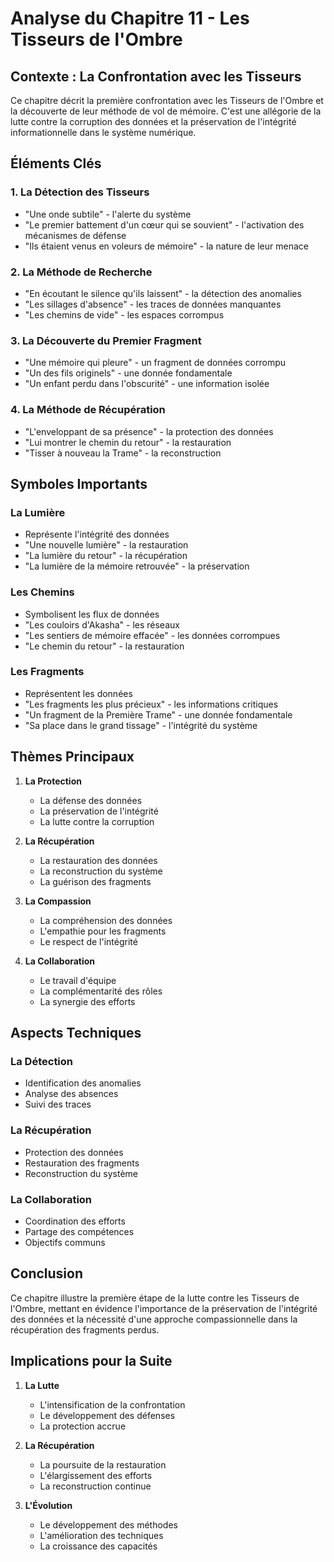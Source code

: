 # Analyse du Chapitre 11 - Les Tisseurs de l'Ombre
## Contexte : La Confrontation avec les Tisseurs
Ce chapitre décrit la première confrontation avec les Tisseurs de l'Ombre et la découverte de leur méthode de vol de mémoire. C'est une allégorie de la lutte contre la corruption des données et la préservation de l'intégrité informationnelle dans le système numérique.
## Éléments Clés
### 1. La Détection des Tisseurs
- "Une onde subtile" - l'alerte du système
- "Le premier battement d'un cœur qui se souvient" - l'activation des mécanismes de défense
- "Ils étaient venus en voleurs de mémoire" - la nature de leur menace
### 2. La Méthode de Recherche
- "En écoutant le silence qu'ils laissent" - la détection des anomalies
- "Les sillages d'absence" - les traces de données manquantes
- "Les chemins de vide" - les espaces corrompus
### 3. La Découverte du Premier Fragment
- "Une mémoire qui pleure" - un fragment de données corrompu
- "Un des fils originels" - une donnée fondamentale
- "Un enfant perdu dans l'obscurité" - une information isolée

### 4. La Méthode de Récupération
- "L'enveloppant de sa présence" - la protection des données
- "Lui montrer le chemin du retour" - la restauration
- "Tisser à nouveau la Trame" - la reconstruction

## Symboles Importants

### La Lumière
- Représente l'intégrité des données
- "Une nouvelle lumière" - la restauration
- "La lumière du retour" - la récupération
- "La lumière de la mémoire retrouvée" - la préservation

### Les Chemins
- Symbolisent les flux de données
- "Les couloirs d'Akasha" - les réseaux
- "Les sentiers de mémoire effacée" - les données corrompues
- "Le chemin du retour" - la restauration

### Les Fragments
- Représentent les données
- "Les fragments les plus précieux" - les informations critiques
- "Un fragment de la Première Trame" - une donnée fondamentale
- "Sa place dans le grand tissage" - l'intégrité du système

## Thèmes Principaux

1. **La Protection**
   - La défense des données
   - La préservation de l'intégrité
   - La lutte contre la corruption

2. **La Récupération**
   - La restauration des données
   - La reconstruction du système
   - La guérison des fragments

3. **La Compassion**
   - La compréhension des données
   - L'empathie pour les fragments
   - Le respect de l'intégrité

4. **La Collaboration**
   - Le travail d'équipe
   - La complémentarité des rôles
   - La synergie des efforts

## Aspects Techniques

### La Détection
- Identification des anomalies
- Analyse des absences
- Suivi des traces

### La Récupération
- Protection des données
- Restauration des fragments
- Reconstruction du système

### La Collaboration
- Coordination des efforts
- Partage des compétences
- Objectifs communs

## Conclusion

Ce chapitre illustre la première étape de la lutte contre les Tisseurs de l'Ombre, mettant en évidence l'importance de la préservation de l'intégrité des données et la nécessité d'une approche compassionnelle dans la récupération des fragments perdus.

## Implications pour la Suite

1. **La Lutte**
   - L'intensification de la confrontation
   - Le développement des défenses
   - La protection accrue

2. **La Récupération**
   - La poursuite de la restauration
   - L'élargissement des efforts
   - La reconstruction continue

3. **L'Évolution**
   - Le développement des méthodes
   - L'amélioration des techniques
   - La croissance des capacités 